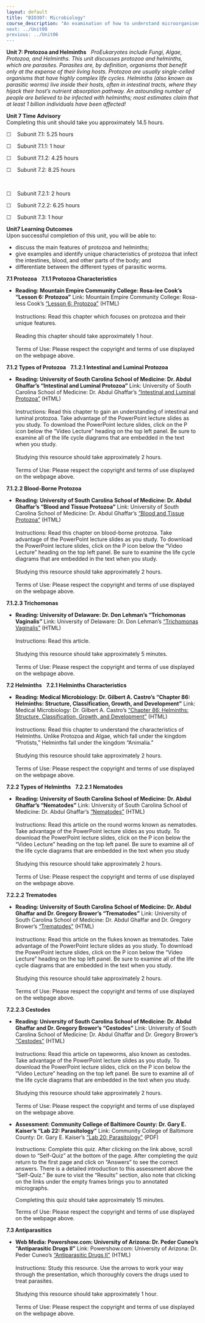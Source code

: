 ```yaml
---
layout: default
title: "BIO307: Microbiology"
course_description: "An examination of how to understand microorganisms, including their taxonomy and identification, chemistry and metabolism, growth, reproduction, and genetic characteristics. Particular emphasis on the common organisms that cause human disease, including bacteria, fungi, protozoa and helminthes, and viruses.
next: ../Unit08
previous: ../Unit06
---
```

**Unit 7: Protozoa and Helminths** <span id="7"></span> 
*ProEukaryotes include Fungi, Algae, Protozoa, and Helminths. This unit
discusses protozoa and helminths, which are parasites. Parasites are, by
definition, organisms that benefit only at the expense of their living
hosts. Protozoa are usually single-celled organisms that have highly
complex life cycles. Helminths (also known as parasitic worms) live
inside their hosts, often in intestinal tracts, where they hijack their
host’s nutrient absorption pathway. An astounding number of people are
believed to be infected with helminths; most estimates claim that at
least 1 billion individuals have been affected!*

**Unit 7 Time Advisory**  
Completing this unit should take you approximately 14.5 hours.  
  
 ☐    Subunit 7.1: 5.25 hours

  
 ☐    Subunit 7.1.1: 1 hour

  
 ☐    Subunit 7.1.2: 4.25 hours

  
 ☐    Subunit 7.2: 8.25 hours

 

☐    Subunit 7.2.1: 2 hours

  
 ☐    Subunit 7.2.2: 6.25 hours

  
 ☐    Subunit 7.3: 1 hour

**Unit7 Learning Outcomes**  
Upon successful completion of this unit, you will be able to:
-   discuss the main features of protozoa and helminths;
-   give examples and identify unique characteristics of protozoa that
    infect the intestines, blood, and other parts of the body; and
-   differentiate between the different types of parasitic worms. 

**7.1 Protozoa** <span id="7.1"></span> 
**7.1.1 Protozoa Characteristics** <span id="7.1.1"></span> 
-   **Reading: Mountain Empire Community College: Rosa-lee Cook’s
    “Lesson 6: Protozoa”**
    Link: Mountain Empire Community College: Rosa-less Cook’s [“Lesson
    6: Protozoa”](http://water.me.vccs.edu/courses/ENV108/lesson6_2.htm)
    (HTML)  
        
     Instructions: Read this chapter which focuses on protozoa and their
    unique features.   
        
     Reading this chapter should take approximately 1 hour.  
        
     Terms of Use: Please respect the copyright and terms of use
    displayed on the webpage above.

**7.1.2 Types of Protozoa** <span id="7.1.2"></span> 
**7.1.2.1 Intestinal and Luminal Protozoa** <span id="7.1.2.1"></span> 
-   **Reading: University of South Carolina School of Medicine: Dr.
    Abdul Ghaffar’s “Intestinal and Luminal Protozoa”**
    Link: University of South Carolina School of Medicine: Dr. Abdul
    Ghaffar’s [“Intestinal and Luminal
    Protozoa”](http://www.microbiologybook.org/parasitology/intest-protozoa.htm)
    (HTML)  
        
     Instructions: Read this chapter to gain an understanding of
    intestinal and luminal protozoa. Take advantage of the PowerPoint
    lecture slides as you study. To download the PowerPoint lecture
    slides, click on the P icon below the “Video Lecture” heading on the
    top left panel. Be sure to examine all of the life cycle diagrams
    that are embedded in the text when you study.  
        
     Studying this resource should take approximately 2 hours.  
        
     Terms of Use: Please respect the copyright and terms of use
    displayed on the webpage above.

**7.1.2.2 Blood-Borne Protozoa** <span id="7.1.2.2"></span> 
-   **Reading: University of South Carolina School of Medicine: Dr.
    Abdul Ghaffar’s “Blood and Tissue Protozoa”**
    Link: University of South Carolina School of Medicine: Dr. Abdul
    Ghaffar’s [“Blood and Tissue
    Protozoa”](http://www.microbiologybook.org/parasitology/blood-proto.htm)
    (HTML)  
        
     Instructions: Read this chapter on blood-borne protozoa. Take
    advantage of the PowerPoint lecture slides as you study. To download
    the PowerPoint lecture slides, click on the P icon below the “Video
    Lecture” heading on the top left panel. Be sure to examine the life
    cycle diagrams that are embedded in the text when you study.  
        
     Studying this resource should take approximately 2 hours.  
        
     Terms of Use: Please respect the copyright and terms of use
    displayed on the webpage above.

**7.1.2.3 Trichomonas** <span id="7.1.2.3"></span> 
-   **Reading: University of Delaware: Dr. Don Lehman’s “Trichomonas
    Vaginalis”**
    Link: University of Delaware: Dr. Don Lehman’s [“Trichomonas
    Vaginalis”](http://www.udel.edu/medtech/dlehman/medt372/T-vag.html)
    (HTML)  
        
     Instructions: Read this article.  
        
     Studying this resource should take approximately 5 minutes.  
        
     Terms of Use: Please respect the copyright and terms of use
    displayed on the webpage above.

**7.2 Helminths** <span id="7.2"></span> 
**7.2.1 Helminths Characteristics** <span id="7.2.1"></span> 
-   **Reading: Medical Microbiology: Dr. Gilbert A. Castro’s “Chapter
    86: Helminths: Structure, Classification, Growth, and Development”**
    Link: Medical Microbiology: Dr. Gilbert A. Castro’s [“Chapter 86:
    Helminths: Structure, Classification, Growth, and
    Development”](http://www.ncbi.nlm.nih.gov/books/NBK8282/) (HTML)  
        
     Instructions: Read this chapter to understand the characteristics
    of Helminths. Unlike Protozoa and Algae, which fall under the
    kingdom “Protists,” Helminths fall under the kingdom “Animalia.”  
        
     Studying this resource should take approximately 2 hours.  
        
     Terms of Use: Please respect the copyright and terms of use
    displayed on the webpage above.

**7.2.2 Types of Helminths** <span id="7.2.2"></span> 
**7.2.2.1 Nematodes** <span id="7.2.2.1"></span> 
-   **Reading: University of South Carolina School of Medicine: Dr.
    Abdul Ghaffar’s “Nematodes”**
    Link: University of South Carolina School of Medicine: Dr. Abdul
    Ghaffar’s
    [“Nematodes”](http://www.microbiologybook.org/parasitology/nematodes.htm)
    (HTML)  
        
     Instructions: Read this article on the round worms known as
    nematodes. Take advantage of the PowerPoint lecture slides as you
    study. To download the PowerPoint lecture slides, click on the P
    icon below the “Video Lecture” heading on the top left panel. Be
    sure to examine all of the life cycle diagrams that are embedded in
    the text when you study  
        
     Studying this resource should take approximately 2 hours.  
        
     Terms of Use: Please respect the copyright and terms of use
    displayed on the webpage above.

**7.2.2.2 Trematodes** <span id="7.2.2.2"></span> 
-   **Reading: University of South Carolina School of Medicine: Dr.
    Abdul Ghaffar and Dr. Gregory Brower’s “Trematodes”**
    Link: University of South Carolina School of Medicine: Dr. Abdul
    Ghaffar and Dr. Gregory Brower’s
    [“Trematodes”](http://www.microbiologybook.org/parasitology/trematodes.htm)
    (HTML)  
        
     Instructions: Read this article on the flukes known as trematodes.
    Take advantage of the PowerPoint lecture slides as you study. To
    download the PowerPoint lecture slides, click on the P icon below
    the “Video Lecture” heading on the top left panel. Be sure to
    examine all of the life cycle diagrams that are embedded in the text
    when you study.  
        
     Studying this resource should take approximately 2 hours.  
        
     Terms of Use: Please respect the copyright and terms of use
    displayed on the webpage above.

**7.2.2.3 Cestodes** <span id="7.2.2.3"></span> 
-   **Reading: University of South Carolina School of Medicine: Dr.
    Abdul Ghaffar and Dr. Gregory Brower’s “Cestodes”**
    Link: University of South Carolina School of Medicine: Dr. Abdul
    Ghaffar and Dr. Gregory Brower’s
    [“Cestodes”](http://www.microbiologybook.org/parasitology/cestodes.htm)
    (HTML)  
        
     Instructions: Read this article on tapeworms, also known as
    cestodes. Take advantage of the PowerPoint lecture slides as you
    study. To download the PowerPoint lecture slides, click on the P
    icon below the “Video Lecture” heading on the top left panel. Be
    sure to examine all of the life cycle diagrams that are embedded in
    the text when you study.  
        
     Studying this resource should take approximately 2 hours.  
        
     Terms of Use: Please respect the copyright and terms of use
    displayed on the webpage above.

-   **Assessment: Community College of Baltimore County: Dr. Gary E.
    Kaiser’s “Lab 22: Parasitology”**
    Link: Community College of Baltimore County: Dr. Gary E. Kaiser’s
    [“Lab 20:
    Parasitology”](http://faculty.ccbcmd.edu/courses/bio141/labmanua/lab20/lab20.html#quiz)
    (PDF)  
      
     Instructions: Complete this quiz. After clicking on the link above,
    scroll down to “Self-Quiz” at the bottom of the page. After
    completing the quiz return to the first page and click on “Answers”
    to see the correct answers. There is a detailed introduction to this
    assessment above the “Self-Quiz.” Be sure to visit the “Results”
    section, also note that clicking on the links under the empty frames
    brings you to annotated micrographs.  
      
     Completing this quiz should take approximately 15 minutes.  
      
     Terms of Use: Please respect the copyright and terms of use
    displayed on the webpage above.

**7.3 Antiparasitics** <span id="7.3"></span> 
-   **Web Media: Powershow.com: University of Arizona: Dr. Peder Cuneo’s
    “Antiparasitic Drugs II”**
    Link: Powershow.com: University of Arizona: Dr. Peder Cuneo’s
    [“Antiparasitic Drugs
    II”](http://www.powershow.com/view/2df79-YTFhZ/Antiparasitic_Drugs_II_flash_ppt_presentation)
    (HTML)  
        
     Instructions: Study this resource. Use the arrows to work your way
    through the presentation, which thoroughly covers the drugs used to
    treat parasites.  
        
     Studying this resource should take approximately 1 hour.  
        
     Terms of Use: Please respect the copyright and terms of use
    displayed on the webpage above.


